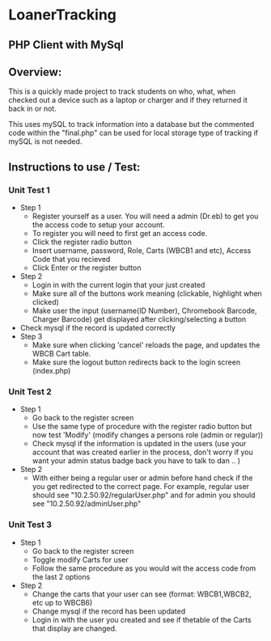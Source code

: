 # LoanerTracking

## PHP Client with MySql
## Overview:
This is a quickly made project to track students on who, what, when checked out a device such as a laptop or charger and if they returned it back in or not.

This uses mySQL to track information into a database but the commented code within the "final.php" can be used for local storage type of tracking if mySQL is not needed. 



## Instructions to use / Test:
### Unit Test 1
 - Step 1
    - Register yourself as a user. You will need a admin (Dr.eb) to get you the access code to setup your account. 
    - To register you will need to first get an access code.
    - Click the register radio button
    - Insert username, password, Role, Carts (WBCB1 and etc), Access Code that you recieved
    - Click Enter or the register button
 - Step 2
   - Login in with the current login that your just created 
   - Make sure all of the buttons work meaning (clickable, highlight when clicked)
   - Make user the input (username(ID Number), Chromebook Barcode, Charger Barcode) get displayed after clicking/selecting a button
  - Check mysql if the record is updated correctly
 - Step 3
   - Make sure when clicking 'cancel' reloads the page, and updates the WBCB Cart table.
   - Make sure the logout button redirects back to the login screen (index.php)
### Unit Test 2
 - Step 1
   - Go back to the register screen
   - Use the same type of procedure with the register radio button but now test 'Modify' (modify changes a persons role (admin or regular))
   - Check mysql if the information is updated in the users (use your account that was created earlier in the process, don't worry if you want your admin status badge back you have to talk to dan .. )
 - Step 2
    - With either being a regular user or admin before hand check if the you get redirected to the correct page. For example, regular user should see "10.2.50.92/regularUser.php" and for admin you should see "10.2.50.92/adminUser.php"
### Unit Test 3
 - Step 1
   - Go back to the register screen
   - Toggle modify Carts for user
   - Follow the same procedure as you would wit the access code from the last 2 options
 - Step 2
   - Change the carts that your user can see (format: WBCB1,WBCB2, etc up to WBCB6)
   - Change mysql if the record has been updated
   - Login in with the user you created and see if thetable of the Carts that display are changed. 
